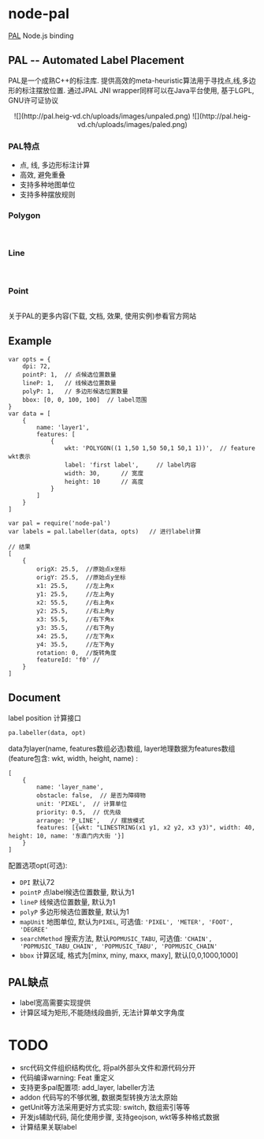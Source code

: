 node-pal
========
[PAL](http://pal.heig-vd.ch/) Node.js binding


## PAL -- Automated Label Placement
PAL是一个成熟C++的标注库. 提供高效的meta-heuristic算法用于寻找点,线,多边形的标注摆放位置.
通过JPAL JNI wrapper同样可以在Java平台使用, 基于LGPL, GNU许可证协议

<center>
    ![](http://pal.heig-vd.ch/uploads/images/unpaled.png)   ![](http://pal.heig-vd.ch/uploads/images/paled.png)
</center>

### PAL特点

* 点, 线, 多边形标注计算
* 高效, 避免重叠
* 支持多种地图单位
* 支持多种摆放规则

### Polygon
<tr style="text-align: center;">
<td class="scenario-title" style="text-align: center;"><img title="Centroid" src="http://thepana.com/pal/uploads/images/poly-ppt.png" alt=""></td>
<td class="scenario-title" style="text-align: center;"><img title="On perimeter" src="http://thepana.com/pal/uploads/images/poly-pl.png" alt=""></td>
<td class="scenario-title" style="text-align: center;"><img title="Around perimeter" src="http://thepana.com/pal/uploads/images/poly-pla.png" alt=""></td>
<td class="scenario-title" style="text-align: center;"><img title="Horizontal" src="http://thepana.com/pal/uploads/images/poly-ph.png" alt=""></td>
<td class="scenario-title" style="text-align: center;"><img title="Free" src="http://thepana.com/pal/uploads/images/poly-pf.png" alt=""></td>
</tr>

### Line
<tr style="text-align: left;">
<td class="scenario-title" style="text-align: left;"><img title="On the line" src="http://thepana.com/pal/uploads/images/line_pla.png" alt=""></td>
<td class="scenario-title" style="text-align: center;"><img title="Around the line" src="http://thepana.com/pal/uploads/images/line_pl.png" alt=""></td>
</tr>

### Point
<tr style="text-align: center;">
<td class="scenario-title" style="text-align: center;"><img title="Around the point" src="http://thepana.com/pal/uploads/images/pt_ppt.png" alt=""></td>
</tr>

关于PAL的更多内容(下载, 文档, 效果, 使用实例)参看官方网站

## Example
```
var opts = {
    dpi: 72,   
    pointP: 1,  // 点候选位置数量
    lineP: 1,   // 线候选位置数量
    polyP: 1,   // 多边形候选位置数量
    bbox: [0, 0, 100, 100]  // label范围
}
var data = [
    {
        name: 'layer1', 
        features: [
            {
                wkt: 'POLYGON((1 1,50 1,50 50,1 50,1 1))',  // feature wkt表示
                label: 'first label',     // label内容
                width: 30,      // 宽度
                height: 10      // 高度
            }
        ]
    }
]

var pal = require('node-pal')
var labels = pal.labeller(data, opts)   // 进行label计算

// 结果
[ 
    { 
        origX: 25.5,  //原始点x坐标
        origY: 25.5,  //原始点y坐标
        x1: 25.5,     //左上角x
        y1: 25.5,     //左上角y
        x2: 55.5,     //右上角x
        y2: 25.5,     //右上角y
        x3: 55.5,     //右下角x
        y3: 35.5,     //右下角y
        x4: 25.5,     //左下角x
        y4: 35.5,     //左下角y
        rotation: 0,  //旋转角度
        featureId: 'f0' //
    } 
]
```

## Document
label position 计算接口

    pa.labeller(data, opt)


data为layer(name, features数组必选)数组, layer地理数据为features数组(feature包含: wkt, width, height, name) :

```
[
    {
        name: 'layer_name',
        obstacle: false,  // 是否为障碍物
        unit: 'PIXEL',  // 计算单位
        priority: 0.5,  // 优先级
        arrange: 'P_LINE',   // 摆放模式
        features: [{wkt: "LINESTRING(x1 y1, x2 y2, x3 y3)", width: 40, height: 10, name: '东直门内大街 '}]       
    }
]
```


配置选项opt(可选):

* `DPI` 默认72
* `pointP` 点label候选位置数量, 默认为1
* `lineP`  线候选位置数量, 默认为1
* `polyP`  多边形候选位置数量, 默认为1
* `mapUnit` 地图单位, 默认为`PIXEL`, 可选值: `'PIXEL', 'METER', 'FOOT', 'DEGREE'`
* `searchMethod` 搜索方法, 默认`POPMUSIC_TABU`, 可选值: `'CHAIN', 'POPMUSIC_TABU_CHAIN', 'POPMUSIC_TABU', 'POPMUSIC_CHAIN'`
* `bbox`  计算区域, 格式为[minx, miny, maxx, maxy], 默认[0,0,1000,1000]

## PAL缺点 

* label宽高需要实现提供
* 计算区域为矩形,不能随线段曲折, 无法计算单文字角度



# TODO

* src代码文件组织结构优化, 将pal外部头文件和源代码分开
* 代码编译warning: Feat 重定义
* 支持更多pal配置项: add_layer, labeller方法
* addon 代码写的不够优雅, 数据类型转换方法太原始
* getUnit等方法采用更好方式实现: switch, 数组索引等等
* 开发js辅助代码, 简化使用步骤, 支持geojson, wkt等多种格式数据
* 计算结果关联label



